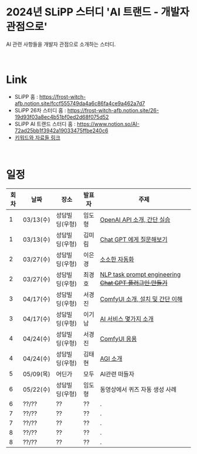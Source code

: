 # 2024년 SLiPP 스터디 'AI 트랜드 - 개발자 관점으로'
AI 관련 사항들을 개발자 관점으로 소개하는 스터디.

<br>

# Link
- SLiPP 홈 : https://frost-witch-afb.notion.site/fccf555749da4a6c86fa4ce9a462a7d7
- SLiPP 26차 스터디 홈 : https://frost-witch-afb.notion.site/26-19d93f03a8ec4b51bf0ed2d68f075d52
- SLiPP AI 트랜드 스터디 홈 : https://www.notion.so/AI-72ad25bb1f3942a19033475ffbe240c6
- [키워드와 자료들 링크](keywords_and_materials.md)

<br>

# 일정

회차 | 날짜 | 장소 | 발표자 | 주제 
--- | --- | --- | --- | ---
1 | 03/13(수) | 성담빌딩(우형) | 임도형 | [OpenAI API 소개, 간단 실습](openai_api/index.MD)
1 | 03/13(수) | 성담빌딩(우형) | 김미림 | [Chat GPT 에게 질문해보기](https://brick-bergamot-47c.notion.site/24-03-13-SLiPP-AI-e5f92778eac04beda9f0e86e360557f0?pvs=74)
2 | 03/27(수) | 성담빌딩(우형) | 이은경 | [소소한 자동화](https://github.com/ekleetime/2024_slipp_ai_study/blob/main/google_vision/index.MD)
2 | 03/27(수) | 성담빌딩(우형) | 최경호 | [NLP task prompt engineering ~~Chat GPT 플러그인 만들기~~  ](https://github.com/dhrim/2024_slipp_ai_study/issues/1)
3 | 04/17(수) | 성담빌딩(우형) | 서경진 | [ComfyUI 소개, 설치 및 간단 이해](https://curioso365.tistory.com/184)
3 | 04/17(수) | 성담빌딩(우형) | 이기남 | [AI 서비스 몇가지 소개](http://bit.ly/3xFgasf)
4 | 04/24(수) | 성담빌딩(우형) | 서경진 | [ComfyUI 응용](https://curioso365.tistory.com/188)
4 | 04/24(수) | 성담빌딩(우형) | 김태현 | [AGI 소개](https://docs.google.com/presentation/d/1eK5d3umHHtKcHqtJ2R6JccWwDXItvfuKZeLXMqrQts0/edit?usp=sharing)
5 | 05/09(목) | 어딘가 | 모두 | AI관련 떠들자
6 | 05/22(수)| 성담빌딩(우형) |  임도형 | 동영상에서 퀴즈 자동 생성 사례
6 | ??/??| ?? |  ?? | .
7 | ??/??| ?? |  ?? | .
7 | ??/??| ?? |  ?? | .
8 | ??/??| ?? |  ?? | .
8 | ??/??| ?? |  ?? | .




